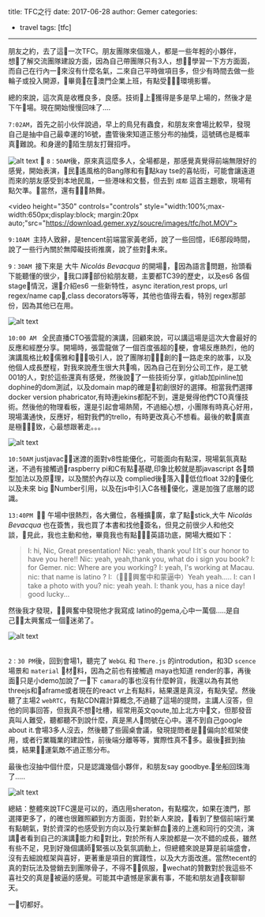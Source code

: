title: TFC之行
date: 2017-06-28
author: Gemer
categories:
- travel
tags: [tfc]

--------

朋友之約，去了這一次TFC。朋友團隊來個幾人，都是一些年輕的小夥伴，想了解交流團隊建設方面，因為自己帶團隊只有3人，想學習一下方方面面，而自己在行內一來沒有什麼名氣，二來自己平時做項目多，但少有時間去做一些輪子或投入開源，畢竟在澳門企業上班，有點受環境影響。

總的來說，這次真是收穫良多，良感。技術上獲得是多是早上場的，然後才是下午場。現在開始慢慢回味了....

`7:02AM`，首先之前小伙伴說過，早上的鳥兒有蟲食，和朋友來會場比較早，發現自己是抽中自己最幸運的16號，盡管後來知道正態分布的抽獎，這號碼也是概率真難說。和身邊的陌生朋友打聲招呼。

![alt text](https://download.gemer.xyz/soucre/images/tfc/tfc_1.jpg "frist pic")

`8：50AM`後，原來真這麼多人，全場都是，那感覺真覺得前端無限好的感覺，開始表演，民遙風格的Bang隊和有點kay tse的喜帖街，可能會讓遠道而來的朋友感受到本地民風，一些港味和文藝，但去到 `成都` 這首主題歌，現場有點欠準。當然，還有熱舞。

<video  height="350"  controls="controls" style="width:100%;max-width:650px;display:block; margin:20px auto;"src="https://download.gemer.xyz/soucre/images/tfc/hot.MOV"></video>

`9:10AM `主持人致辭，是tencent前端當家黃老師，說了一些回憶，IE6那段時間，說了一些行內關於無障礙技術推廣，說了些對未來。

`9：30AM `接下來是 大牛 *Nicolás Bevacqua* 的開場，因為語言問題，抬頭看下能聽懂的很少，我口譯部份給朋友聽，主要都TC39的歷史，以及es6 各個stage情況，還介紹es6 一些新特性，async iteration,rest props, url regex/name cap,class decorators等等，其他也值得去看，特別 regex那部份，因為其他已在用。

![alt text](https://download.gemer.xyz/soucre/images/tfc/tfc_2.jpg "frist pic")

`10:00 AM ` 全民直播CTO張雲龍的演講，回顧來說，可以講這場是這次大會最好的反應和經歷分享。開場時，張雲龍做了一個百度張超的梗，會場反應熱烈，他的演講風格比較儒雅和吸引人，說了團隊初創的一路走來的故事，以及他個人成長歷程，對我來說產生很大共鳴，因為自己在到分公司工作，是工號001的人，對於這些還真有感覺，然後說了一些技術分享，gitlab加pinline加dophine的dom測試，以及domain map的確是初創很好的選擇。相當我們選擇docker version phabricator,有時連jekins都配不到，還是覺得他們CTO真懂技術。然後他的物理看板，還是引起會場熱鬧，不過細心想，小團隊有時真心好用，現場溝通快，反應好，相對我們的trello，有時更改真心不想看。最後的軟廣直是極致，心最想跟著走。。。

![alt text](https://download.gemer.xyz/soucre/images/tfc/tfc_3.jpg "frist pic")

`10:50AM` justjavac迷渡的面對v8性能優化，可能面向有點深，現場氣氛真點迷，不過有接觸過raspberry pi和C有點基礎,印象比較就是那javascript 各類型加法以及原理，以及關於內存以及 complied後落入低位float 32的優化以及未來 big Number引用，以及在js中引入C各種優化，還是加強了底層的認識。


`13:40PM ` 午場中很熱烈，各大攤位，各種擴廣，拿了點stick,大牛 *Nicolás Bevacqua* 也在簽售，我也買了本書和找他簽名，但見之前很少人和他交談，見此，我也主動和他，畢竟我也有點英語功底，開場大概如下：

> I: hi, Nic, Great presentation!
> Nic: yeah, thank you!
> I:It`s our honor to have you here!!
> Nic: yeah, yeah,thank you, what do i sign you book?
> I: for Gemer.
> nic: Where are you working?
> I: yeah, I's working at Macau.
> nic: that name is latino ?
> I:（興奮中和蒙逼中）Yeah yeah.....
> I: can I take a photo with you?
> nic: yeah yeah.
> I: thank you, has a nice day! good lucky...

然後我才發現，興奮中發現他才我寫成 latino的gema,心中一萬個.....是自己太興奮成一個迷弟了。


![alt text](https://download.gemer.xyz/soucre/images/tfc/tfc_4.jpg "frist pic")
<br>
<br>

`2：30 PM`後，回到會場1，聽完了 `WebGL` 和 `There.js` 的introdution，和3D `scence`場景和 `material` 材料，因為之前也有接觸過 maya也知道 render的事，再後面只是小demo加說了一下 `camara`的事也沒有什麼幹貨，我還以為有其他threejs和aframe或者現在的react vr上有點料，結果還是真沒，有點失望。然後聽了主場2 `webRTC`，有點CDN霧計算概念,不過聽了這場的提問，主講人沒答，但他的同事回答，但我真不想吐槽，經常用英文qoute,加上北方中文，但那發音真叫人難受，聽都聽不到說什麼，真是黑人問號在心中。還不到自己google about it.會場3多人沒去，然後聽了些圓桌會議，發現提問者是偏向於框架使用，或者行業職業的建設性，前後端分離等等，實際性真不多。最後捱到抽獎，結果運氣敵不過正態分布。

最後也沒抽中個什麼，只是認識幾個小夥伴，和朋友say goodbye.坐船回珠海了.....

![alt text](https://download.gemer.xyz/soucre/images/tfc/tfc_5.jpg "frist pic")

總結：整體來說TFC還是可以的，酒店用sheraton，有點檔次，如果在澳門，那選擇更多了，的確也很難照顧到方方面面，對於新人來說，看到了整個前端行業有點朝氣，對於資深的也感受到方向以及行業新鮮血液的上進和同行的交流，演講者看到自己的演講能力和對比，對於所有人來說都是一次不錯的成長，雖然有些不足，見到好幾個講師緊張以及氣氛調動上，但總體來說是算是前端盛會，沒有去細說框架與喜好，更著重是項目的實踐性，以及大方面改進。當然tecent的真的對玩法及營銷去到團隊骨子，不得不佩服，wechat的贊數對於我這些不喜社交的真是被逼的感覺。可能其中遺憾是家裏有事，不能和朋友過夜聊聊天。

一切都好。

<br>
<br>
<br>











